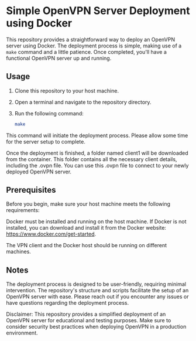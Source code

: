 # Simple OpenVPN Server Deployment using Docker

This repository provides a straightforward way to deploy an OpenVPN server using Docker. The deployment process is simple, making use of a `make` command and a little patience. Once completed, you'll have a functional OpenVPN server up and running.

## Usage

1. Clone this repository to your host machine.

2. Open a terminal and navigate to the repository directory.

3. Run the following command:

   ```bash
   make
   ```

This command will initiate the deployment process. Please allow some time for the server setup to complete.

Once the deployment is finished, a folder named client1 will be downloaded from the container. This folder contains all the necessary client details, including the .ovpn file. You can use this .ovpn file to connect to your newly deployed OpenVPN server.

## Prerequisites

Before you begin, make sure your host machine meets the following requirements:

Docker must be installed and running on the host machine. If Docker is not installed, you can download and install it from the Docker website: https://www.docker.com/get-started.

The VPN client and the Docker host should be running on different machines.

## Notes

The deployment process is designed to be user-friendly, requiring minimal intervention.
The repository's structure and scripts facilitate the setup of an OpenVPN server with ease.
Please reach out if you encounter any issues or have questions regarding the deployment process.

Disclaimer: This repository provides a simplified deployment of an OpenVPN server for educational and testing purposes. Make sure to consider security best practices when deploying OpenVPN in a production environment.
